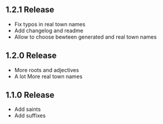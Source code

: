 
1.2.1 Release
-------------

- Fix typos in real town names
- Add changelog and readme
- Allow to choose bewteen generated and real town names

1.2.0 Release
-------------

- More roots and adjectives
- A lot More real town names

1.1.0 Release
-------------

- Add saints
- Add suffixes